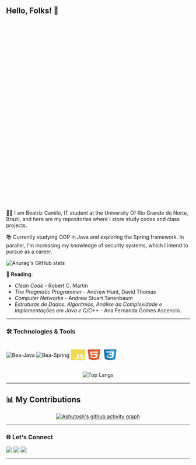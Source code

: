 
## Hello, Folks! 👋


<div style="background-image: url('https://i.giphy.com/media/v1.Y2lkPTc5MGI3NjExbWpkcng2cmN1NXpwOWZvcmx2d2EwNXJ1MnFjYWR1dmprODFubXB6MSZlcD12MV9pbnRlcm5hbF9naWZfYnlfaWQmY3Q9Zw/XT4205fT6oHc8BFwqh/giphy.gif'); height: 500px; background-size: cover; background-repeat: no-repeat;">
</div>

👧🏽 I am Beatriz Camilo, IT student at the University Of Rio Grande do Norte, Brazil, and here are my repositories where I store study codes and class projects.

📚 Currently studying OOP in Java and exploring the Spring framework. In parallel, I'm increasing my knowledge of security systems, which I intend to pursue as a career.

  ![Anurag's GitHub stats](https://github-readme-stats.vercel.app/api?username=BeatrizCamlo&theme=midnight-purple&show_icons=true)


📖 **Reading**: 
- *Clean Code* - Robert C. Martin
- *The Pragmatic Programmer* - Andrew Hunt, David Thomas
- *Computer Networks* - Andrew Stuart Tanenbaum
- *Estruturas de Dados: Algoritmos, Análise da Complexidade e Implementações em Java e C/C++* - Ana Fernanda Gomes Ascencio.

---

### 🛠️ Technologies & Tools
<div style="display: inline_block"><br>
  
  <img align="center" alt="Bea-Java" height="30" width="40" src="https://img.shields.io/badge/Java-ED8B00?style=for-the-badge&logo=openjdk&logoColor=white">
  <img align="center" alt="Bea-Spring" height="30" width="40" src="https://img.shields.io/badge/Spring-6DB33F?style=for-the-badge&logo=spring&logoColor=white">
  <img align="center" alt="Bea-Js" height="30" width="40" src="https://raw.githubusercontent.com/devicons/devicon/master/icons/javascript/javascript-plain.svg">
  <img align="center" alt="Bea-HTML" height="30" width="40" src="https://raw.githubusercontent.com/devicons/devicon/master/icons/html5/html5-original.svg">
  <img align="center" alt="Bea-CSS" height="30" width="40" src="https://raw.githubusercontent.com/devicons/devicon/master/icons/css3/css3-original.svg">
</div><br>

<div align="center">
  
 ![Top Langs](https://github-readme-stats.vercel.app/api/top-langs/?username=BeatrizCamlo&layout=compact&theme=radical)
</div>

---

## 📊 My Contributions

<div align="center">

  [![Ashutosh's github activity graph](https://github-readme-activity-graph.vercel.app/graph?username=BeatrizCamlo&theme=tokyo-night)](https://github.com/ashutosh00710/github-readme-activity-graph)


</div>

---

### 🌐 Let's Connect
<div> 
  <a href="https://instagram.com/beatriz.cmlo" target="_blank"><img src="https://img.shields.io/badge/-Instagram-%23E4405F?style=for-the-badge&logo=instagram&logoColor=white" target="_blank"></a>
  <a href = "mailto:abeatrizcamilo@gmail.com"><img src="https://img.shields.io/badge/-Gmail-%23333?style=for-the-badge&logo=gmail&logoColor=white" target="_blank"></a>
  <a href="https://www.linkedin.com/in/beatriz-camilo-b0683b253/" target="_blank"><img src="https://img.shields.io/badge/-LinkedIn-%230077B5?style=for-the-badge&logo=linkedin&logoColor=white" target="_blank"></a> 
</div>

---
